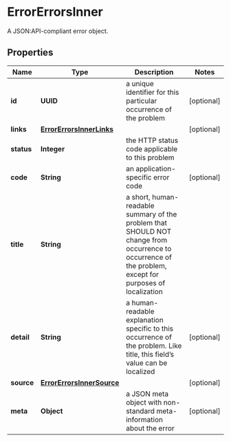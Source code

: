 

# ErrorErrorsInner

A JSON:API-compliant error object.

## Properties

| Name | Type | Description | Notes |
|------------ | ------------- | ------------- | -------------|
|**id** | **UUID** | a unique identifier for this particular occurrence of the problem |  [optional] |
|**links** | [**ErrorErrorsInnerLinks**](ErrorErrorsInnerLinks.md) |  |  [optional] |
|**status** | **Integer** | the HTTP status code applicable to this problem |  |
|**code** | **String** | an application-specific error code |  [optional] |
|**title** | **String** | a short, human-readable summary of the problem that SHOULD NOT change from occurrence to occurrence of the problem, except for purposes of localization |  |
|**detail** | **String** | a human-readable explanation specific to this occurrence of the problem. Like title, this field’s value can be localized |  [optional] |
|**source** | [**ErrorErrorsInnerSource**](ErrorErrorsInnerSource.md) |  |  [optional] |
|**meta** | **Object** | a JSON meta object with non-standard meta-information about the error |  [optional] |



